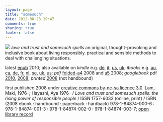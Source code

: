 ```yaml
---
layout: page
title: "somesuch"
date: 2012-08-23 19:47
comments: true
sharing: true
footer: false
---
```


<a href="http://dl.getdropbox.com/u/2891399/press/somesuch/20120112makiaeasomesuch.epub"><img src="http://dl.dropbox.com/u/2891399/press/somesuch/20100328somesuch-coverphoto-original.jpg"/></a>
*love and trust and somesuch spells* an original, thought–provoking and inclusive book about living responsibly. practical and sensible methods to deal with challenging situations. 

latest [epub][somesuchepub] 2010; also available on *kindle* e.g. [de][amazonde], [it][amazonit], [us][amazonus], [uk][amazonuk]; *ibooks* e.g. [au][appleau], [ca][appleca], [de][applede], [fr][applefr], [nl][applenl], [se][applese], [uk][appleuk], [us][appleus]; *pdf* [folded-a4][] 2008 and [a5][] 2008; *googlebook* pdf [2010][googlebook pdf 2010], [2008][googlebook pdf 2008]; *printed* [2008][printed] (not handbound)

first published 2008 under [creative commons by-nc-sa licence 3.0][cc]. Lam, Maki, 1976–; Hayashi, Aya 1976– / *Love and trust and somesuch spells: the rising power of responsible people* / ISSN 1757-6032 (online, print) / ISBN (2008 ebook : handbound : paperback : hardback) 978-1-84874-000-6 : 978-1-84874-001-3 : 978-1-84874-002-0 : 978-1-84874-003-7; [open library record][]

[somesuch cover thumbnail]: http://dl.dropbox.com/u/2891399/press/somesuch/somesuch-cover-thumbnail.jpg
[somesuchepub]: http://dl.getdropbox.com/u/2891399/press/somesuch/20120112makiaeasomesuch.epub
[cc]: http://creativecommons.org/licenses/by-nc-sa/3.0/
[amazonde]: http://www.amazon.de/dp/B004RUZTPA
[amazonit]: http://www.amazon.it/Love-trust-somesuch-spells-ebook/dp/B004RUZTPA
[amazonus]: http://www.amazon.com/Love-trust-somesuch-spells-ebook/dp/B004RUZTPA
[amazonuk]: http://www.amazon.co.uk/Love-trust-somesuch-spells/dp/B004RUZTPA/
[appleau]: http://itunes.apple.com/au/book/love-trust-somesuch-spells/id429123457?mt=11
[appleca]: http://itunes.apple.com/ca/book/love-trust-somesuch-spells/id429123457?mt=11
[applede]: http://itunes.apple.com/de/book/love-trust-somesuch-spells/id429123457?mt=11
[applefr]: http://itunes.apple.com/fr/book/love-trust-somesuch-spells/id429123457?mt=11
[applenl]: http://itunes.apple.com/nl/book/love-trust-somesuch-spells/id429123457?mt=11
[applese]: http://itunes.apple.com/se/book/love-trust-somesuch-spells/id429123457?mt=11
[appleuk]: http://itunes.apple.com/gb/book/love-trust-somesuch-spells/id429123457?mt=11
[appleus]: http://itunes.apple.com/us/book/love-trust-somesuch-spells/id429123457?mt=11
[open library record]: http://openlibrary.org/works/OL15691870W/Love_and_trust_and_somesuch_spells
[folded-a4]: http://dl.dropbox.com/u/2891399/press/somesuch/somesuch-20080623.pdf
[a5]: http://dl.dropbox.com/u/2891399/press/somesuch/somesuch-20080723.pdf
[googlebook pdf 2010]: http://books.google.co.uk/books?printsec=frontcover&id=lsD_NbPZ6zcC#v=onepage&q&f=false
[googlebook pdf 2008]: http://books.google.com/books?id=hP8BCfRXSI4C&printsec=frontcover&dq=makiaea&cd=1
[printed]: http://www.lulu.com/makiaea
